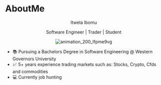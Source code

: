 # AboutMe
<p align="center">
  Itwela Ibomu
</p>
<p align="center">
Software Engineer | Trader | Student
</p>
<p align="center">
  <img src="https://user-images.githubusercontent.com/36617380/227792198-e7a26075-03b7-4a8c-8ec6-f82938d72f73.gif" alt="animation_200_lfpme9vg" />
</p>


* 📚 Pursuing a Bachelors Degree in Software Engineering @ Western Governors University
* 📈 5+ years experience trading markets such as: Stocks, Crypto, Cfds and commodities
* 💻 Currently job hunting
